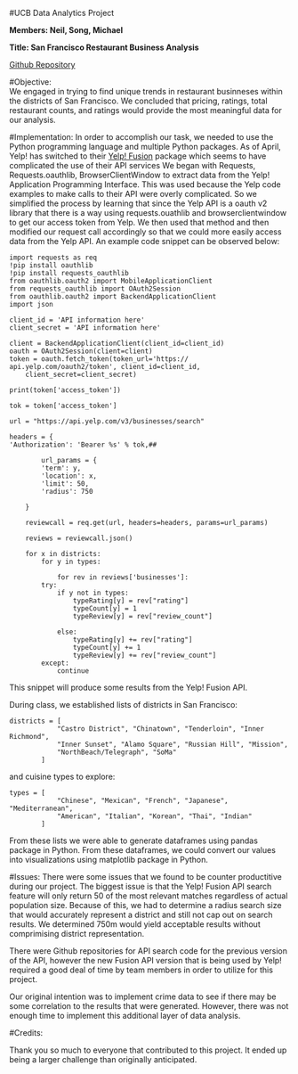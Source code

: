 #UCB Data Analytics Project

**Members: Neil, Song, Michael**

**Title: San Francisco Restaurant Business Analysis**

[Github Repository](https://github.com/nvodoor/RBA)

#Objective:  
We engaged in trying to find unique trends
in restaurant businneses within the districts of San
Francisco.  We concluded that pricing, ratings, total
restaurant counts, and ratings would provide the most 
meaningful data for our analysis.

#Implementation: 
In order to accomplish our task, we needed to use the Python programming language and multiple Python packages.  As of April, Yelp! has switched to their [Yelp! Fusion](https://www.yelp.com/fusion) package which seems to have complicated the use of their API services We began with Requests, Requests.oauthlib, BrowserClientWindow to extract data from the Yelp! Application Programming Interface.  This was used because the Yelp code examples to make calls to their API were overly complicated.  So we simplified the process by learning that since the Yelp API is a oauth v2 library that there is a way using requests.ouathlib and browserclientwindow to get our access token from Yelp.  We then used that method and then modified our request call accordingly so that we could more easily access data from the Yelp API.  An example code snippet can be observed below:

	import requests as req
	!pip install oauthlib
	!pip install requests_oauthlib
	from oauthlib.oauth2 import MobileApplicationClient
	from requests_oauthlib import OAuth2Session
	from oauthlib.oauth2 import BackendApplicationClient
	import json

	client_id = 'API information here'
	client_secret =	'API information here'

	client = BackendApplicationClient(client_id=client_id)
	oauth = OAuth2Session(client=client)
	token = oauth.fetch_token(token_url='https://	api.yelp.com/oauth2/token', client_id=client_id,
        client_secret=client_secret)

	print(token['access_token'])

	tok = token['access_token']

	url = "https://api.yelp.com/v3/businesses/search"

	headers = {
    'Authorization': 'Bearer %s' % tok,##
    
            url_params = {
            'term': y,
            'location': x,
            'limit': 50,
            'radius': 750
            
        }
        
        reviewcall = req.get(url, headers=headers, params=url_params)
        
        reviews = reviewcall.json()
        
        for x in districts:
    		for y in types:
        
                for rev in reviews['businesses']:
            try:
                if y not in types:
                    typeRating[y] = rev["rating"]
                    typeCount[y] = 1
                    typeReview[y] = rev["review_count"]
                    
                else:
                    typeRating[y] += rev["rating"]
                    typeCount[y] += 1
                    typeReview[y] += rev["review_count"]
            except:
                continue
                
                
                
This snippet will produce some results from the Yelp! Fusion API.

During class, we established lists of districts in San Francisco:

	districts = [
                "Castro District", "Chinatown", "Tenderloin", "Inner Richmond", 
                "Inner Sunset", "Alamo Square", "Russian Hill", "Mission", 
                "NorthBeach/Telegraph", "SoMa"
            ]
            
and cuisine types to explore:

	types = [
                "Chinese", "Mexican", "French", "Japanese", "Mediterranean", 
                "American", "Italian", "Korean", "Thai", "Indian"
            ]
            
From these lists we were able to generate dataframes using pandas package in Python.  From these dataframes, we could convert our values into visualizations using matplotlib package in Python.
            
#Issues:
There were some issues that we found to be counter productitive during our project.  The biggest issue is that the Yelp! Fusion API search feature will only return 50 of the most relevant matches regardless of actual population size.  Because of this, we had to determine a radius search size that would accurately represent a district and still not cap out on search results.  We determined 750m would yield acceptable results without comprimising district representation.

There were Github repositories for API search code for the previous version of the API, however the new Fusion API version that is being used by Yelp! required a good deal of time by team members in order to utilize for this project.  

Our original intention was to implement crime data to see if there may be some correlation to the results that were generated.  However, there was not enough time to implement this additional layer of data analysis.  

#Credits:

Thank you so much to everyone that contributed to this project.  It ended up being a larger challenge than originally anticipated.  



